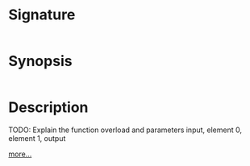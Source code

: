 # Signature
```vikid-signature
```

# Synopsis
```vikid-synopsis
```

# Description
TODO: Explain the function overload and parameters input, element 0, element 1, output

[more...](https://en.wikipedia.org/wiki/Tuple)